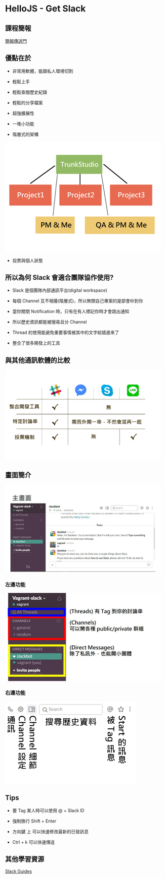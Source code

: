 # HelloJS - Get Slack

## 課程簡報

[簡報傳送門](https://www.slideshare.net/trunk-studio/hellojs-get-slack)

## 優點在於

- 非常用軟體，能跟私人環境切割

- 輕鬆上手

- 輕鬆查閱歷史紀錄

- 輕鬆的分享檔案

- 超強擴展性

- 一堆小功能

- 階層式的架構

![](./img/layout.jpg)

- 投票與個人狀態



## 所以為何 Slack 會適合團隊協作使用?

- Slack 是個團隊內部通訊平台(digital workspace)

- 每個 Channel 互不相擾(階層式)，所以無關自己專案的是部會吵到你

- 當你關閉 Notification 時，只有在有人標記你時才會跳出通知

- 所以歷史資訊都能被搜尋且分 Channel

- Thread 的使用能避免重要事情被其中的文字給插進來了

- 整合了很多開發上的工具



## 與其他通訊軟體的比較

![](./img/vs.jpg)


## 畫面簡介

![](./img/main.jpg)

### 左邊功能

![](./img/left.jpg)

### 右邊功能

![](./img/right.jpg)



## Tips

- 要 Tag 某人時可以使用 @ + Slack ID

- 強制換行 Shift + Enter

- 方向鍵 上 可以快速修改最新的已發訊息

- Ctrl + k 可以快速傳送



## 其他學習資源

[Slack Guides](https://get.slack.help/hc/en-us/categories/202622877-Slack-Guides)


